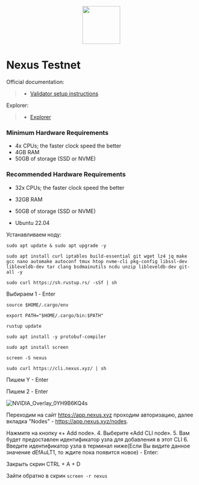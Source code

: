<p align="center">
  <img height="100" height="auto" src="https://github.com/user-attachments/assets/38110fe2-ba0e-42a6-985e-4aa9b7cc9d06">
</p>

# Nexus Testnet

Official documentation:
>- [Validator setup instructions](https://docs.nexus.xyz)

Explorer:
>- [Explorer]()

### Minimum Hardware Requirements
 - 4x CPUs; the faster clock speed the better
 - 4GB RAM
 - 50GB of storage (SSD or NVME)

### Recommended Hardware Requirements 
 - 32x CPUs; the faster clock speed the better
 - 32GB RAM
 - 50GB of storage (SSD or NVME)

 - Ubuntu 22.04

Устанавливаем ноду:

``sudo apt update & sudo apt upgrade -y``

``sudo apt install curl iptables build-essential git wget lz4 jq make gcc nano automake autoconf tmux htop nvme-cli pkg-config libssl-dev libleveldb-dev tar clang bsdmainutils ncdu unzip libleveldb-dev git-all -y``

``sudo curl https://sh.rustup.rs/ -sSf | sh``

Выбираем 1 - Enter

``source $HOME/.cargo/env``

``export PATH="$HOME/.cargo/bin:$PATH"``

``rustup update``

``sudo apt install -y protobuf-compiler``

``sudo apt install screen``

``screen -S nexus``

``sudo curl https://cli.nexus.xyz/ | sh``

Пишем Y - Enter

Пишем 2 - Enter

![NVIDIA_Overlay_0YH9B6KQ4s](https://github.com/user-attachments/assets/4cc350f7-663a-4fd1-96da-1e3e6382235b)

Переходим на сайт https://app.nexus.xyz проходим авторизацию, далее вкладка "Nodes" - https://app.nexus.xyz/nodes. 

Нажмите на кнопку «+ Add node».
4. Выберите «Add CLI node».
5. Вам будет предоставлен идентификатор узла для добавления в этот CLI
6. Введите идентификатор узла в терминал ниже(Если Вы видите данное значение dEfAuLT1, то ждите пока появится новое) - Enter:

Закрыть скрин CTRL + A + D

Зайти обратно в скрин ``screen -r nexus``
